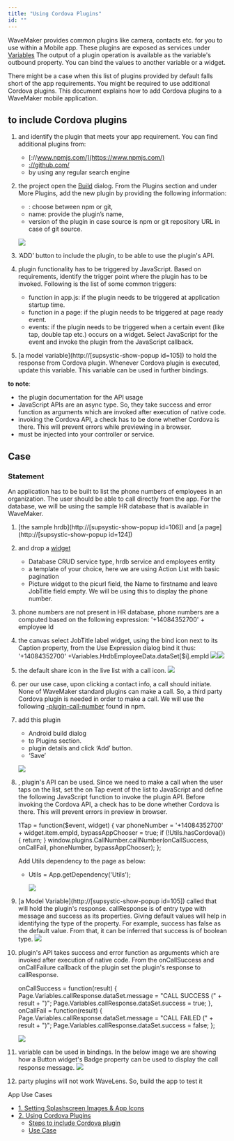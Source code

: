 ```yaml
---
title: "Using Cordova Plugins"
id: ""
---
```


WaveMaker provides common plugins like camera, contacts etc. for you to use within a Mobile app. These plugins are exposed as services under [Variables](/learn/hybrid-mobile/device-variables/#) The output of a plugin operation is available as the variable's outbound property. You can bind the values to another variable or a widget.

There might be a case when this list of plugins provided by default falls short of the app requirements. You might be required to use additional Cordova plugins. This document explains how to add Cordova plugins to a WaveMaker mobile application.

## to include Cordova plugins

1. and identify the plugin that meets your app requirement. You can find additional plugins from:
    - [://www.npmjs.com/](https://www.npmjs.com/)
    - [://github.com/](https://github.com/)
    - by using any regular search engine
2. the project open the [Build](/learn/hybrid-mobile/mobile-build-android/) dialog. From the Plugins section and under More Plugins, add the new plugin by providing the following information:
    
    - : choose between npm or git,
    - name: provide the plugin’s name,
    - version of the plugin in case source is npm or git repository URL in case of git source.
    
    [![](../assets/cordova_plugin.png)](../assets/cordova_plugin.png)
3. ‘ADD’ button to include the plugin, to be able to use the plugin's API.
4. plugin functionality has to be triggered by JavaScript. Based on requirements, identify the trigger point where the plugin has to be invoked. Following is the list of some common triggers:
    - function in app.js: if the plugin needs to be triggered at application startup time.
    - function in a page: if the plugin needs to be triggered at page ready event.
    - events: if the plugin needs to be triggered when a certain event (like tap, double tap etc.) occurs on a widget. Select JavaScript for the event and invoke the plugin from the JavaScript callback.
5. [a model variable](http://[supsystic-show-popup id=105]) to hold the response from Cordova plugin. Whenever Cordova plugin is executed, update this variable. This variable can be used in further bindings.

**to note**:

- the plugin documentation for the API usage
- JavaScript APIs are an async type. So, they take success and error function as arguments which are invoked after execution of native code.
- invoking the Cordova API, a check has to be done whether Cordova is there. This will prevent errors while previewing in a browser.
- must be injected into your controller or service.

## Case

### Statement

An application has to be built to list the phone numbers of employees in an organization. The user should be able to call directly from the app. For the database, we will be using the sample HR database that is available in WaveMaker.

1. [the sample hrdb](http://[supsystic-show-popup id=106]) and [a page](http://[supsystic-show-popup id=124])
2. and drop a [widget](/learn/app-development/widgets/list/)
    - Database CRUD service type, hrdb service and employees entity
    - a template of your choice, here we are using Action List with basic pagination
    - Picture widget to the picurl field, the Name to firstname and leave JobTitle field empty. We will be using this to display the phone number.
3. phone numbers are not present in HR database, phone numbers are a computed based on the following expression: '+14084352700' + employee Id
4. the canvas select JobTitle label widget, using the bind icon next to its Caption property, from the Use Expression dialog bind it thus: '+14084352700' +Variables.HrdbEmployeeData.dataSet\[$i\].empId [![](../assets/cordova_uc2.png)](../assets/cordova_uc2.png)![](https://www.wavemaker.com../assets/Job-title-label-caption-expression.png)
5. the default share icon in the live list with a call icon. [![](../assets/cordova_uc3.png)](../assets/cordova_uc3.png)
6. per our use case, upon clicking a contact info, a call should initiate. None of WaveMaker standard plugins can make a call. So, a third party Cordova plugin is needed in order to make a call. We will use the following [\-plugin-call-number](https://www.npmjs.com/package/cordova-plugin-call-number) found in npm.
7. add this plugin
    
    - Android build dialog
    - to Plugins section.
    - plugin details and click ‘Add’ button.
    - ‘Save’
    
    [![](../assets/cordova_uc4.png)](../assets/cordova_uc4.png)
8. , plugin's API can be used. Since we need to make a call when the user taps on the list, set the on Tap event of the list to JavaScript and define the following JavaScript function to invoke the plugin API. Before invoking the Cordova API, a check has to be done whether Cordova is there. This will prevent errors in preview in browser.
    
    1Tap = function($event, widget) {
     var phoneNumber = '+14084352700' + widget.item.empId,
     bypassAppChooser = true;
     if (!Utils.hasCordova()) {
     return;
     }
     window.plugins.CallNumber.callNumber(onCallSuccess, onCallFail, phoneNumber, bypassAppChooser);
    };
    
    Add Utils dependency to the page as below:
    - Utils = App.getDependency('Utils');
        
        ![](../assets/cordova_uc5.png)
9. [a Model Variable](http://[supsystic-show-popup id=105]) called that will hold the plugin's response. callResponse is of entry type with message and success as its properties. Giving default values will help in identifying the type of the property. For example, success has false as the default value. From that, it can be inferred that success is of boolean type. [![](../assets/cordova_uc6.png)](../assets/cordova_uc6.png)
10. plugin's API takes success and error function as arguments which are invoked after execution of native code. From the onCallSuccess and onCallFailure callback of the plugin set the plugin's response to callResponse.
    
     onCallSuccess = function(result) {
                Page.Variables.callResponse.dataSet.message = "CALL SUCCESS (" + result + ")";
                Page.Variables.callResponse.dataSet.success = true;
            },
            onCallFail = function(result) {
                Page.Variables.callResponse.dataSet.message = "CALL FAILED (" + result + ")";
                Page.Variables.callResponse.dataSet.success = false;
            };
    
    ![](https://www.wavemaker.com../assets/code-view.png)
11. variable can be used in bindings. In the below image we are showing how a Button widget's Badge property can be used to display the call response message. [![](../assets/cordova_uc8.png)](../assets/cordova_uc8.png)
12. party plugins will not work WaveLens. So, build the app to test it

App Use Cases

- [1\. Setting Splashscreen Images & App Icons](/learn/how-tos/splashscreens-icons/)
- [2\. Using Cordova Plugins](#)
    - [Steps to include Cordova plugin](#steps)
    - [Use Case](#use_case)
